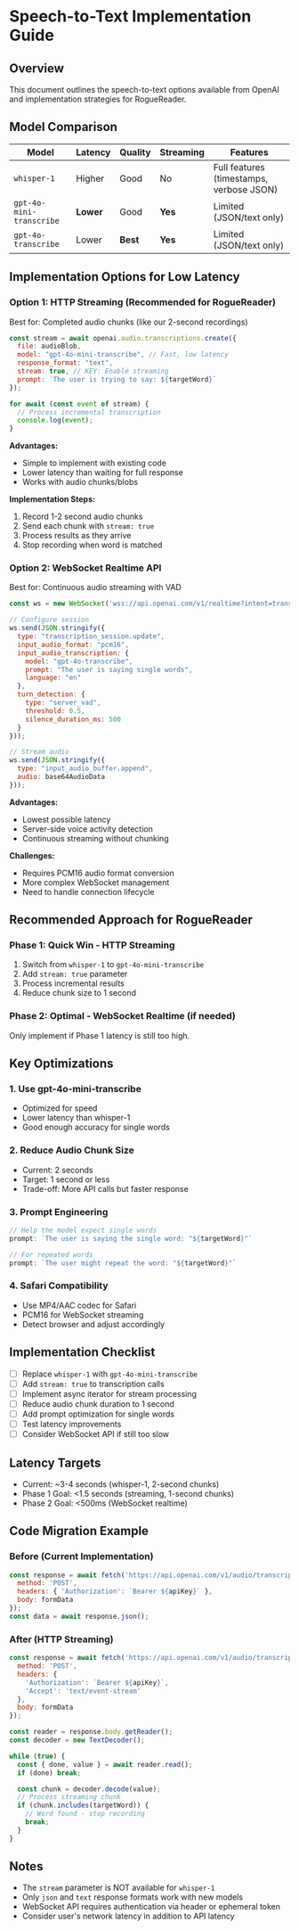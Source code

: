 # Speech-to-Text Implementation Guide

## Overview
This document outlines the speech-to-text options available from OpenAI and implementation strategies for RogueReader.

## Model Comparison

| Model | Latency | Quality | Streaming | Features |
|-------|---------|---------|-----------|----------|
| `whisper-1` | Higher | Good | No | Full features (timestamps, verbose JSON) |
| `gpt-4o-mini-transcribe` | **Lower** | Good | **Yes** | Limited (JSON/text only) |
| `gpt-4o-transcribe` | Lower | **Best** | **Yes** | Limited (JSON/text only) |

## Implementation Options for Low Latency

### Option 1: HTTP Streaming (Recommended for RogueReader)
Best for: Completed audio chunks (like our 2-second recordings)

```javascript
const stream = await openai.audio.transcriptions.create({
  file: audioBlob,
  model: "gpt-4o-mini-transcribe", // Fast, low latency
  response_format: "text",
  stream: true, // KEY: Enable streaming
  prompt: `The user is trying to say: ${targetWord}`
});

for await (const event of stream) {
  // Process incremental transcription
  console.log(event);
}
```

**Advantages:**
- Simple to implement with existing code
- Lower latency than waiting for full response
- Works with audio chunks/blobs

**Implementation Steps:**
1. Record 1-2 second audio chunks
2. Send each chunk with `stream: true`
3. Process results as they arrive
4. Stop recording when word is matched

### Option 2: WebSocket Realtime API
Best for: Continuous audio streaming with VAD

```javascript
const ws = new WebSocket('wss://api.openai.com/v1/realtime?intent=transcription');

// Configure session
ws.send(JSON.stringify({
  type: "transcription_session.update",
  input_audio_format: "pcm16",
  input_audio_transcription: {
    model: "gpt-4o-transcribe",
    prompt: "The user is saying single words",
    language: "en"
  },
  turn_detection: {
    type: "server_vad",
    threshold: 0.5,
    silence_duration_ms: 500
  }
}));

// Stream audio
ws.send(JSON.stringify({
  type: "input_audio_buffer.append",
  audio: base64AudioData
}));
```

**Advantages:**
- Lowest possible latency
- Server-side voice activity detection
- Continuous streaming without chunking

**Challenges:**
- Requires PCM16 audio format conversion
- More complex WebSocket management
- Need to handle connection lifecycle

## Recommended Approach for RogueReader

### Phase 1: Quick Win - HTTP Streaming
1. Switch from `whisper-1` to `gpt-4o-mini-transcribe`
2. Add `stream: true` parameter
3. Process incremental results
4. Reduce chunk size to 1 second

### Phase 2: Optimal - WebSocket Realtime (if needed)
Only implement if Phase 1 latency is still too high.

## Key Optimizations

### 1. Use gpt-4o-mini-transcribe
- Optimized for speed
- Lower latency than whisper-1
- Good enough accuracy for single words

### 2. Reduce Audio Chunk Size
- Current: 2 seconds
- Target: 1 second or less
- Trade-off: More API calls but faster response

### 3. Prompt Engineering
```javascript
// Help the model expect single words
prompt: `The user is saying the single word: "${targetWord}"`

// For repeated words
prompt: `The user might repeat the word: "${targetWord}"`
```

### 4. Safari Compatibility
- Use MP4/AAC codec for Safari
- PCM16 for WebSocket streaming
- Detect browser and adjust accordingly

## Implementation Checklist

- [ ] Replace `whisper-1` with `gpt-4o-mini-transcribe`
- [ ] Add `stream: true` to transcription calls
- [ ] Implement async iterator for stream processing
- [ ] Reduce audio chunk duration to 1 second
- [ ] Add prompt optimization for single words
- [ ] Test latency improvements
- [ ] Consider WebSocket API if still too slow

## Latency Targets

- Current: ~3-4 seconds (whisper-1, 2-second chunks)
- Phase 1 Goal: <1.5 seconds (streaming, 1-second chunks)
- Phase 2 Goal: <500ms (WebSocket realtime)

## Code Migration Example

### Before (Current Implementation)
```javascript
const response = await fetch('https://api.openai.com/v1/audio/transcriptions', {
  method: 'POST',
  headers: { 'Authorization': `Bearer ${apiKey}` },
  body: formData
});
const data = await response.json();
```

### After (HTTP Streaming)
```javascript
const response = await fetch('https://api.openai.com/v1/audio/transcriptions', {
  method: 'POST',
  headers: {
    'Authorization': `Bearer ${apiKey}`,
    'Accept': 'text/event-stream'
  },
  body: formData
});

const reader = response.body.getReader();
const decoder = new TextDecoder();

while (true) {
  const { done, value } = await reader.read();
  if (done) break;

  const chunk = decoder.decode(value);
  // Process streaming chunk
  if (chunk.includes(targetWord)) {
    // Word found - stop recording
    break;
  }
}
```

## Notes

- The `stream` parameter is NOT available for `whisper-1`
- Only `json` and `text` response formats work with new models
- WebSocket API requires authentication via header or ephemeral token
- Consider user's network latency in addition to API latency